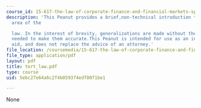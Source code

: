 ```yaml
---
course_id: 15-617-the-law-of-corporate-finance-and-financial-markets-spring-2004
description: 'This Peanut provides a brief,non-technical introduction to a complex
  area of the

  law. In the interest of brevity, generalizations are made without the qualifications
  needed to make them accurate.This Peanut is intended for use as an instructional
  aid, and does not replace the advice of an attorney.'
file_location: /coursemedia/15-617-the-law-of-corporate-finance-and-financial-markets-spring-2004/5ebc27e64a6c2f4b059374edf8071be1_tort_law.pdf
file_type: application/pdf
layout: pdf
title: tort_law.pdf
type: course
uid: 5ebc27e64a6c2f4b059374edf8071be1

---
```

None